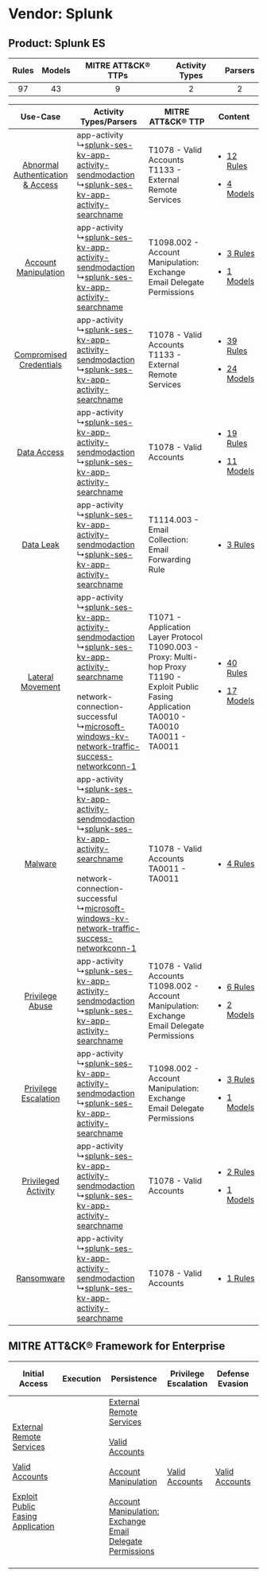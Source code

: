 Vendor: Splunk
==============
Product: Splunk ES
------------------
| Rules | Models | MITRE ATT&CK® TTPs | Activity Types | Parsers |
|:-----:|:------:|:------------------:|:--------------:|:-------:|
|  97   |   43   |         9          |       2        |    2    |

|    Use-Case    | Activity Types/Parsers    | MITRE ATT&CK® TTP    | Content    |
|:----:| ---- | ---- | ---- |
| [Abnormal Authentication & Access](../../../UseCases/uc_abnormal_authentication_&_access.md) |  app-activity<br> ↳[splunk-ses-kv-app-activity-sendmodaction](Ps/pC_splunkseskvappactivitysendmodaction.md)<br> ↳[splunk-ses-kv-app-activity-searchname](Ps/pC_splunkseskvappactivitysearchname.md)<br>    | T1078 - Valid Accounts<br>T1133 - External Remote Services<br>    | [<ul><li>12 Rules</li></ul><ul><li>4 Models</li></ul>](RM/r_m_splunk_splunk_es_Abnormal_Authentication_&_Access.md) |
|    [Account Manipulation](../../../UseCases/uc_account_manipulation.md)    |  app-activity<br> ↳[splunk-ses-kv-app-activity-sendmodaction](Ps/pC_splunkseskvappactivitysendmodaction.md)<br> ↳[splunk-ses-kv-app-activity-searchname](Ps/pC_splunkseskvappactivitysearchname.md)<br>    | T1098.002 - Account Manipulation: Exchange Email Delegate Permissions<br>    | [<ul><li>3 Rules</li></ul><ul><li>1 Models</li></ul>](RM/r_m_splunk_splunk_es_Account_Manipulation.md)    |
|          [Compromised Credentials](../../../UseCases/uc_compromised_credentials.md)          |  app-activity<br> ↳[splunk-ses-kv-app-activity-sendmodaction](Ps/pC_splunkseskvappactivitysendmodaction.md)<br> ↳[splunk-ses-kv-app-activity-searchname](Ps/pC_splunkseskvappactivitysearchname.md)<br>    | T1078 - Valid Accounts<br>T1133 - External Remote Services<br>    | [<ul><li>39 Rules</li></ul><ul><li>24 Models</li></ul>](RM/r_m_splunk_splunk_es_Compromised_Credentials.md)         |
|    [Data Access](../../../UseCases/uc_data_access.md)    |  app-activity<br> ↳[splunk-ses-kv-app-activity-sendmodaction](Ps/pC_splunkseskvappactivitysendmodaction.md)<br> ↳[splunk-ses-kv-app-activity-searchname](Ps/pC_splunkseskvappactivitysearchname.md)<br>    | T1078 - Valid Accounts<br>    | [<ul><li>19 Rules</li></ul><ul><li>11 Models</li></ul>](RM/r_m_splunk_splunk_es_Data_Access.md)    |
|    [Data Leak](../../../UseCases/uc_data_leak.md)    |  app-activity<br> ↳[splunk-ses-kv-app-activity-sendmodaction](Ps/pC_splunkseskvappactivitysendmodaction.md)<br> ↳[splunk-ses-kv-app-activity-searchname](Ps/pC_splunkseskvappactivitysearchname.md)<br>    | T1114.003 - Email Collection: Email Forwarding Rule<br>    | [<ul><li>3 Rules</li></ul>](RM/r_m_splunk_splunk_es_Data_Leak.md)    |
|    [Lateral Movement](../../../UseCases/uc_lateral_movement.md)    |  app-activity<br> ↳[splunk-ses-kv-app-activity-sendmodaction](Ps/pC_splunkseskvappactivitysendmodaction.md)<br> ↳[splunk-ses-kv-app-activity-searchname](Ps/pC_splunkseskvappactivitysearchname.md)<br><br> network-connection-successful<br> ↳[microsoft-windows-kv-network-traffic-success-networkconn-1](Ps/pC_microsoftwindowskvnetworktrafficsuccessnetworkconn1.md)<br> | T1071 - Application Layer Protocol<br>T1090.003 - Proxy: Multi-hop Proxy<br>T1190 - Exploit Public Fasing Application<br>TA0010 - TA0010<br>TA0011 - TA0011<br> | [<ul><li>40 Rules</li></ul><ul><li>17 Models</li></ul>](RM/r_m_splunk_splunk_es_Lateral_Movement.md)    |
|    [Malware](../../../UseCases/uc_malware.md)    |  app-activity<br> ↳[splunk-ses-kv-app-activity-sendmodaction](Ps/pC_splunkseskvappactivitysendmodaction.md)<br> ↳[splunk-ses-kv-app-activity-searchname](Ps/pC_splunkseskvappactivitysearchname.md)<br><br> network-connection-successful<br> ↳[microsoft-windows-kv-network-traffic-success-networkconn-1](Ps/pC_microsoftwindowskvnetworktrafficsuccessnetworkconn1.md)<br> | T1078 - Valid Accounts<br>TA0011 - TA0011<br>    | [<ul><li>4 Rules</li></ul>](RM/r_m_splunk_splunk_es_Malware.md)    |
|    [Privilege Abuse](../../../UseCases/uc_privilege_abuse.md)    |  app-activity<br> ↳[splunk-ses-kv-app-activity-sendmodaction](Ps/pC_splunkseskvappactivitysendmodaction.md)<br> ↳[splunk-ses-kv-app-activity-searchname](Ps/pC_splunkseskvappactivitysearchname.md)<br>    | T1078 - Valid Accounts<br>T1098.002 - Account Manipulation: Exchange Email Delegate Permissions<br>    | [<ul><li>6 Rules</li></ul><ul><li>2 Models</li></ul>](RM/r_m_splunk_splunk_es_Privilege_Abuse.md)    |
|    [Privilege Escalation](../../../UseCases/uc_privilege_escalation.md)    |  app-activity<br> ↳[splunk-ses-kv-app-activity-sendmodaction](Ps/pC_splunkseskvappactivitysendmodaction.md)<br> ↳[splunk-ses-kv-app-activity-searchname](Ps/pC_splunkseskvappactivitysearchname.md)<br>    | T1098.002 - Account Manipulation: Exchange Email Delegate Permissions<br>    | [<ul><li>3 Rules</li></ul><ul><li>1 Models</li></ul>](RM/r_m_splunk_splunk_es_Privilege_Escalation.md)    |
|    [Privileged Activity](../../../UseCases/uc_privileged_activity.md)    |  app-activity<br> ↳[splunk-ses-kv-app-activity-sendmodaction](Ps/pC_splunkseskvappactivitysendmodaction.md)<br> ↳[splunk-ses-kv-app-activity-searchname](Ps/pC_splunkseskvappactivitysearchname.md)<br>    | T1078 - Valid Accounts<br>    | [<ul><li>2 Rules</li></ul><ul><li>1 Models</li></ul>](RM/r_m_splunk_splunk_es_Privileged_Activity.md)    |
|    [Ransomware](../../../UseCases/uc_ransomware.md)    |  app-activity<br> ↳[splunk-ses-kv-app-activity-sendmodaction](Ps/pC_splunkseskvappactivitysendmodaction.md)<br> ↳[splunk-ses-kv-app-activity-searchname](Ps/pC_splunkseskvappactivitysearchname.md)<br>    | T1078 - Valid Accounts<br>    | [<ul><li>1 Rules</li></ul>](RM/r_m_splunk_splunk_es_Ransomware.md)    |

MITRE ATT&CK® Framework for Enterprise
--------------------------------------
| Initial Access                                                                                                                                                                                                                         | Execution | Persistence                                                                                                                                                                                                                                                                                                                                 | Privilege Escalation                                                | Defense Evasion                                                     | Credential Access | Discovery | Lateral Movement | Collection                                                                                                                                                            | Command and Control                                                                                                                                                                                                      | Exfiltration | Impact |
| -------------------------------------------------------------------------------------------------------------------------------------------------------------------------------------------------------------------------------------- | --------- | ------------------------------------------------------------------------------------------------------------------------------------------------------------------------------------------------------------------------------------------------------------------------------------------------------------------------------------------- | ------------------------------------------------------------------- | ------------------------------------------------------------------- | ----------------- | --------- | ---------------- | --------------------------------------------------------------------------------------------------------------------------------------------------------------------- | ------------------------------------------------------------------------------------------------------------------------------------------------------------------------------------------------------------------------ | ------------ | ------ |
| [External Remote Services](https://attack.mitre.org/techniques/T1133)<br><br>[Valid Accounts](https://attack.mitre.org/techniques/T1078)<br><br>[Exploit Public Fasing Application](https://attack.mitre.org/techniques/T1190)<br><br> |           | [External Remote Services](https://attack.mitre.org/techniques/T1133)<br><br>[Valid Accounts](https://attack.mitre.org/techniques/T1078)<br><br>[Account Manipulation](https://attack.mitre.org/techniques/T1098)<br><br>[Account Manipulation: Exchange Email Delegate Permissions](https://attack.mitre.org/techniques/T1098/002)<br><br> | [Valid Accounts](https://attack.mitre.org/techniques/T1078)<br><br> | [Valid Accounts](https://attack.mitre.org/techniques/T1078)<br><br> |                   |           |                  | [Email Collection](https://attack.mitre.org/techniques/T1114)<br><br>[Email Collection: Email Forwarding Rule](https://attack.mitre.org/techniques/T1114/003)<br><br> | [Proxy: Multi-hop Proxy](https://attack.mitre.org/techniques/T1090/003)<br><br>[Application Layer Protocol](https://attack.mitre.org/techniques/T1071)<br><br>[Proxy](https://attack.mitre.org/techniques/T1090)<br><br> |              |        |